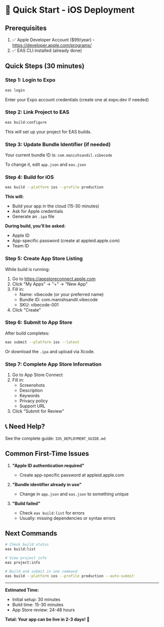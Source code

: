 # 🚀 Quick Start - iOS Deployment

## Prerequisites
1. ✅ Apple Developer Account ($99/year) - https://developer.apple.com/programs/
2. ✅ EAS CLI installed (already done)

## Quick Steps (30 minutes)

### Step 1: Login to Expo
```bash
eas login
```
Enter your Expo account credentials (create one at expo.dev if needed)

### Step 2: Link Project to EAS
```bash
eas build:configure
```
This will set up your project for EAS builds.

### Step 3: Update Bundle Identifier (if needed)
Your current bundle ID is: `com.manishsandil.vibecode`

To change it, edit `app.json` and `eas.json`

### Step 4: Build for iOS
```bash
eas build --platform ios --profile production
```

**This will:**
- Build your app in the cloud (15-30 minutes)
- Ask for Apple credentials
- Generate an `.ipa` file

**During build, you'll be asked:**
- Apple ID
- App-specific password (create at appleid.apple.com)
- Team ID

### Step 5: Create App Store Listing
While build is running:
1. Go to https://appstoreconnect.apple.com
2. Click "My Apps" → "+" → "New App"
3. Fill in:
   - Name: vibecode (or your preferred name)
   - Bundle ID: com.manishsandil.vibecode
   - SKU: vibecode-001
4. Click "Create"

### Step 6: Submit to App Store
After build completes:
```bash
eas submit --platform ios --latest
```

Or download the `.ipa` and upload via Xcode.

### Step 7: Complete App Store Information
1. Go to App Store Connect
2. Fill in:
   - Screenshots
   - Description
   - Keywords
   - Privacy policy
   - Support URL
3. Click "Submit for Review"

## 📞 Need Help?

See the complete guide: `IOS_DEPLOYMENT_GUIDE.md`

## Common First-Time Issues

1. **"Apple ID authentication required"**
   - Create app-specific password at appleid.apple.com
   
2. **"Bundle identifier already in use"**
   - Change in `app.json` and `eas.json` to something unique

3. **"Build failed"**
   - Check `eas build:list` for errors
   - Usually: missing dependencies or syntax errors

## Next Commands

```bash
# Check build status
eas build:list

# View project info
eas project:info

# Build and submit in one command
eas build --platform ios --profile production --auto-submit
```

---

**Estimated Time:**
- Initial setup: 30 minutes
- Build time: 15-30 minutes  
- App Store review: 24-48 hours

**Total: Your app can be live in 2-3 days!** 🎉

